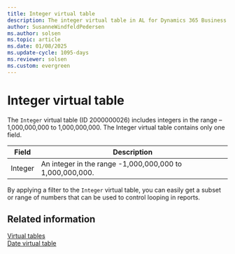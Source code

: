 ```yaml
---
title: Integer virtual table
description: The integer virtual table in AL for Dynamics 365 Business Central
author: SusanneWindfeldPedersen
ms.author: solsen
ms.topic: article
ms.date: 01/08/2025
ms.update-cycle: 1095-days
ms.reviewer: solsen
ms.custom: evergreen
---
```


# Integer virtual table

The `Integer` virtual table (ID 2000000026) includes integers in the range –1,000,000,000 to 1,000,000,000. The Integer virtual table contains only one field.

| Field	| Description |
|-------|-------------|
|Integer| An integer in the range -1,000,000,000 to 1,000,000,000.|

By applying a filter to the `Integer` virtual table, you can easily get a subset or range of numbers that can be used to control looping in reports.

## Related information

[Virtual tables](devenv-virtual-tables.md)  
[Date virtual table](devenv-date-virtual-table.md)
